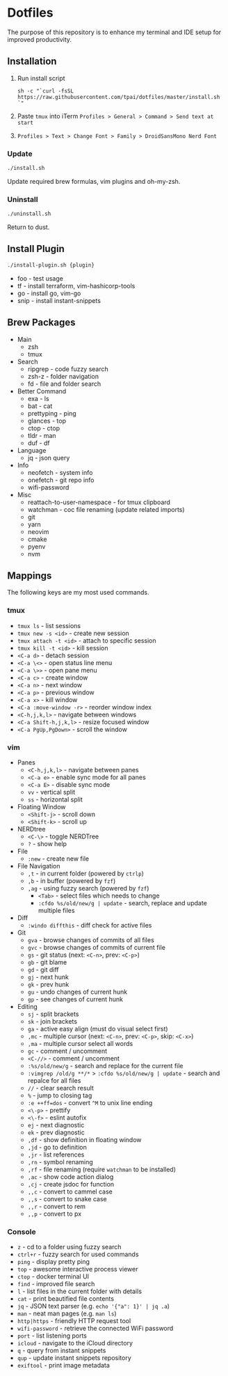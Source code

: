 # Dotfiles

The purpose of this repository is to enhance my terminal and IDE setup for improved productivity.

## Installation

1. Run install script

   ```
   sh -c "`curl -fsSL https://raw.githubusercontent.com/tpai/dotfiles/master/install.sh `"
   ```

2. Paste `tmux` into iTerm `Profiles > General > Command > Send text at start`

3. `Profiles > Text > Change Font > Family > DroidSansMono Nerd Font`

### Update

```sh
./install.sh
```

Update required brew formulas, vim plugins and oh-my-zsh.

### Uninstall

```sh
./uninstall.sh
```

Return to dust.

## Install Plugin

```sh
./install-plugin.sh {plugin}
```

- foo - test usage
- tf - install terraform, vim-hashicorp-tools
- go - install go, vim-go
- snip - install instant-snippets

## Brew Packages

- Main
  - zsh
  - tmux
- Search
  - ripgrep - code fuzzy search
  - zsh-z - folder navigation
  - fd - file and folder search
- Better Command
  - exa - ls
  - bat - cat
  - prettyping - ping
  - glances - top
  - ctop - ctop
  - tldr - man
  - duf - df
- Language
  - jq - json query
- Info
  - neofetch - system info
  - onefetch - git repo info
  - wifi-password
- Misc
  - reattach-to-user-namespace - for tmux clipboard
  - watchman - coc file renaming (update related imports)
  - git
  - yarn
  - neovim
  - cmake
  - pyenv
  - nvm

## Mappings

The following keys are my most used commands.

### tmux

- `tmux ls` - list sessions
- `tmux new -s <id>` - create new session
- `tmux attach -t <id>` - attach to specific session
- `tmux kill -t <id>` - kill session
- `<C-a d>` - detach session
- `<C-a \<>` - open status line menu
- `<C-a \>>` - open pane menu
- `<C-a c>` - create window
- `<C-a n>` - next window
- `<C-a p>` - previous window
- `<C-a x>` - kill window
- `<C-a :move-window -r>` - reorder window index
- `<C-h,j,k,l>` - navigate between windows
- `<C-a Shift-h,j,k,l>` - resize focused window
- `<C-a PgUp,PgDown>` - scroll the window

### vim

- Panes
  - `<C-h,j,k,l>` - navigate between panes
  - `<C-a e>` - enable sync mode for all panes
  - `<C-a E>` - disable sync mode
  - `vv` - vertical split
  - `ss` - horizontal split
- Floating Window
  - `<Shift-j>` - scroll down
  - `<Shift-k>` - scroll up
- NERDtree
  - `<C-\>` - toggle NERDTree
  - `?` - show help
- File
  - `:new` - create new file
- File Navigation
  - `,t` - in current folder (powered by `ctrlp`)
  - `,b` - in buffer (powered by `fzf`)
  - `,ag` - using fuzzy search (powered by `fzf`)
    - `<Tab>` - select files which needs to change
    - `:cfdo %s/old/new/g | update` - search, replace and update multiple files
- Diff
  - `:windo diffthis` - diff check for active files
- Git
  - `gva` - browse changes of commits of all files
  - `gvc` - browse changes of commits of current file
  - `gs` - git status (next: `<C-n>`, prev: `<C-p>`)
  - `gb` - git blame
  - `gd` - git diff
  - `gj` - next hunk
  - `gk` - prev hunk
  - `gu` - undo changes of current hunk
  - `gp` - see changes of current hunk
- Editing
  - `sj` - split brackets
  - `sk` - join brackets
  - `ga` - active easy align (must do visual select first)
  - `,mc` - multiple cursor (next: `<C-n>`, prev: `<C-p>`, skip: `<C-x>`)
  - `,ma` - multiple cursor select all words
  - `gc` - comment / uncomment
  - `<C-//>` - comment / uncomment
  - `:%s/old/new/g` - search and replace for the current file
  - `:vimgrep /old/g **/*` > `:cfdo %s/old/new/g | update` - search and repalce for all files
  - `//` - clear search result
  - `%` - jump to closing tag
  - `:e ++ff=dos` - convert `^M` to unix line ending
  - `<\-p>` - prettify
  - `<\-f>` - eslint autofix
  - `ej` - next diagnostic
  - `ek` - prev diagnostic
  - `,df` - show definition in floating window
  - `,jd` - go to definition
  - `,jr` - list references
  - `,rn` - symbol renaming
  - `,rf` - file renaming (require `watchman` to be installed)
  - `,ac` - show code action dialog
  - `,cj` - create jsdoc for function
  - `,,c` - convert to cammel case
  - `,,s` - convert to snake case
  - `,,r` - convert to rem
  - `,,p` - convert to px

### Console

- `z` - cd to a folder using fuzzy search
- `ctrl+r` - fuzzy search for used commands
- `ping` - display pretty ping
- `top` - awesome interactive process viewer
- `ctop` - docker terminal UI
- `find` - improved file search
- `l` - list files in the current folder with details
- `cat` - print beautified file contents
- `jq` - JSON text parser (e.g. `echo '{"a": 1}' | jq .a`)
- `man` - neat man pages (e.g. `man ls`)
- `http|https` - friendly HTTP request tool
- `wifi-password` - retrieve the connected WiFi password
- `port` - list listening ports
- `icloud` - navigate to the iCloud directory
- `q` - query from instant snippets
- `qup` - update instant snippets repository
- `exiftool` - print image metadata

